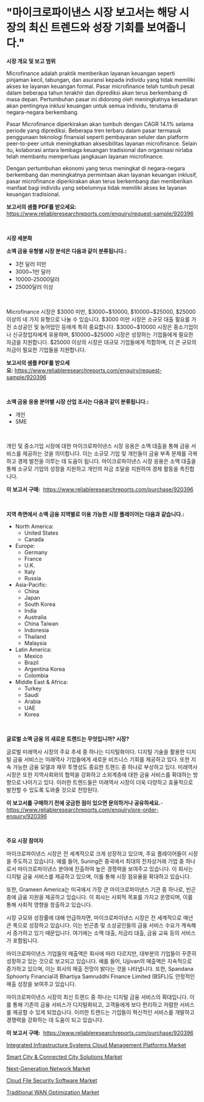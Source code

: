 <p><h1>"마이크로파이낸스 시장 보고서는 해당 시장의 최신 트렌드와 성장 기회를 보여줍니다."</h1></p><p><strong>시장 개요 및 보고 범위</strong></p>
<p><p>Microfinance adalah praktik memberikan layanan keuangan seperti pinjaman kecil, tabungan, dan asuransi kepada individu yang tidak memiliki akses ke layanan keuangan formal. Pasar microfinance telah tumbuh pesat dalam beberapa tahun terakhir dan diprediksi akan terus berkembang di masa depan. Pertumbuhan pasar ini didorong oleh meningkatnya kesadaran akan pentingnya inklusi keuangan untuk semua individu, terutama di negara-negara berkembang.</p><p>Pasar Microfinance diperkirakan akan tumbuh dengan CAGR 14.1% selama periode yang diprediksi. Beberapa tren terbaru dalam pasar termasuk penggunaan teknologi finansial seperti pembayaran seluler dan platform peer-to-peer untuk meningkatkan aksesibilitas layanan microfinance. Selain itu, kolaborasi antara lembaga keuangan tradisional dan organisasi nirlaba telah membantu memperluas jangkauan layanan microfinance.</p><p>Dengan pertumbuhan ekonomi yang terus meningkat di negara-negara berkembang dan meningkatnya permintaan akan layanan keuangan inklusif, pasar microfinance diperkirakan akan terus berkembang dan memberikan manfaat bagi individu yang sebelumnya tidak memiliki akses ke layanan keuangan tradisional.</p></p>
<p><strong>보고서의 샘플 PDF를 받으세요:</strong> <a href="https://www.reliableresearchreports.com/enquiry/request-sample/920396">https://www.reliableresearchreports.com/enquiry/request-sample/920396</a></p>
<p>&nbsp;</p>
<p><strong>시장 세분화</strong></p>
<p><strong>소액 금융 유형별 시장 분석은 다음과 같이 분류됩니다.:</strong></p>
<p><ul><li>3천 달러 미만</li><li>3000~1만 달러</li><li>10000-25000달러</li><li>25000달러 이상</li></ul></p>
<p>&nbsp;</p>
<p><p>Microfinance 시장은 $3000 미만, $3000~$10000, $10000~$25000, $25000 이상의 네 가지 유형으로 나눌 수 있습니다. $3000 미만 시장은 소규모 대출 필요를 가진 소상공인 및 농어업인 등에게 특히 중요합니다. $3000~$10000 시장은 중소기업이나 신규창업자에게 유용하며, $10000~$25000 시장은 성장하는 기업들에게 필요한 자금을 지원합니다. $25000 이상의 시장은 대규모 기업들에게 적합하며, 더 큰 규모의 자금이 필요한 기업들을 지원합니다.</p></p>
<p><strong>보고서의 샘플 PDF를 받으세요:</strong>&nbsp;<a href="https://www.reliableresearchreports.com/enquiry/request-sample/920396">https://www.reliableresearchreports.com/enquiry/request-sample/920396</a></p>
<p>&nbsp;</p>
<p><strong> 소액 금융 응용 분야별 시장 산업 조사는 다음과 같이 분류됩니다.:</strong></p>
<p><ul><li>개인</li><li>SME</li></ul></p>
<p>&nbsp;</p>
<p><p>개인 및 중소기업 시장에 대한 마이크로파이낸스 시장 응용은 소액 대출을 통해 금융 서비스를 제공하는 것을 의미합니다. 이는 소규모 기업 및 개인들이 금융 부족 문제를 극복하고 경제 발전을 이루는 데 도움이 됩니다. 마이크로파이낸스 시장 응용은 소액 대출을 통해 소규모 기업의 성장을 지원하고 개인의 자금 조달을 지원하여 경제 활동을 촉진합니다.</p></p>
<p><strong>이 보고서 구매:</strong>&nbsp; <a href="https://www.reliableresearchreports.com/purchase/920396">https://www.reliableresearchreports.com/purchase/920396</a></p>
<p>&nbsp;</p>
<p><strong>지역 측면에서 소액 금융 지역별로 이용 가능한 시장 플레이어는 다음과 같습니다.:</strong></p>
<p><ul>
    <li>
        North America:
        <ul>
            <li>United States</li>
            <li>Canada</li>
        </ul>
    </li>
    <li>
        Europe:
        <ul>
            <li>Germany</li>
            <li>France</li>
            <li>U.K.</li>
            <li>Italy</li>
            <li>Russia</li>
        </ul>
    </li>
    <li>
        Asia-Pacific:
        <ul>
            <li>China</li>
            <li>Japan</li>
            <li>South Korea</li>
            <li>India</li>
            <li>Australia</li>
            <li>China Taiwan</li>
            <li>Indonesia</li>
            <li>Thailand</li>
            <li>Malaysia</li>
        </ul>
    </li>
    <li>
        Latin America:
        <ul>
            <li>Mexico</li>
            <li>Brazil</li>
            <li>Argentina Korea</li>
            <li>Colombia</li>
        </ul>
    </li>
    <li>
        Middle East & Africa:
        <ul>
            <li>Turkey</li>
            <li>Saudi</li>
            <li>Arabia</li>
            <li>UAE</li>
            <li>Korea</li>
        </ul>
    </li>
    </ul></p>
<p>&nbsp;</p>
<p><strong>글로벌 소액 금융 의 새로운 트렌드는 무엇입니까? 시장?</strong></p>
<p><p>글로벌 미래역사 시장의 주요 추세 중 하나는 디지털화이다. 디지털 기술을 활용한 디지털 금융 서비스는 미래역사 기업들에게 새로운 비즈니스 기회를 제공하고 있다. 또한 지속 가능한 금융 모델과 재무 투명성도 중요한 트렌드 중 하나로 부상하고 있다. 미래역사 시장은 또한 지역사회와의 협력을 강화하고 소외계층에 대한 금융 서비스를 확대하는 방향으로 나아가고 있다. 이러한 트렌드들은 미래역사 시장이 더욱 다양하고 효율적으로 발전할 수 있도록 도와줄 것으로 전망된다.</p></p>
<p><strong>이 보고서를 구매하기 전에 궁금한 점이 있으면 문의하거나 공유하세요.</strong>- <a href="https://www.reliableresearchreports.com/enquiry/pre-order-enquiry/920396">https://www.reliableresearchreports.com/enquiry/pre-order-enquiry/920396</a></p>
<p>&nbsp;</p>
<p><strong>주요 시장 참여자</strong></p>
<p><p>마이크로파이낸스 시장은 전 세계적으로 크게 성장하고 있으며, 주요 플레이어들이 시장을 주도하고 있습니다. 예를 들어, Suning은 중국에서 최대의 전자상거래 기업 중 하나로서 마이크로파이낸스 분야에 진출하여 높은 경쟁력을 보여주고 있습니다. 이 회사는 디지털 금융 서비스를 제공하고 있으며, 이를 통해 시장 점유율을 확대하고 있습니다.</p><p>또한, Grameen America는 미국에서 가장 큰 마이크로파이낸스 기관 중 하나로, 빈곤층에 금융 지원을 제공하고 있습니다. 이 회사는 사회적 목표를 가지고 운영되며, 이를 통해 사회적 영향을 창출하고 있습니다.</p><p>시장 규모와 성장률에 대해 언급하자면, 마이크로파이낸스 시장은 전 세계적으로 매년 큰 폭으로 성장하고 있습니다. 이는 빈곤층 및 소상공인들의 금융 서비스 수요가 계속해서 증가하고 있기 때문입니다. 여기에는 소액 대출, 저금리 대출, 금융 교육 등의 서비스가 포함됩니다.</p><p>마이크로파이낸스 기업들의 매출액은 회사에 따라 다르지만, 대부분의 기업들이 꾸준히 성장하고 있는 것으로 보고되고 있습니다. 예를 들어, Ujjivan의 매출액은 지속적으로 증가하고 있으며, 이는 회사의 매출 전망이 밝다는 것을 나타냅니다. 또한, Spandana Sphoorty Financial과 Bhartiya Samruddhi Finance Limited (BSFL)도 안정적인 매출 성장을 보여주고 있습니다. </p><p>마이크로파이낸스 시장의 최신 트렌드 중 하나는 디지털 금융 서비스의 확대입니다. 이를 통해 기존의 금융 서비스가 디지털화되고, 고객들에게 보다 편리하고 저렴한 서비스를 제공할 수 있게 되었습니다. 이러한 트렌드는 기업들이 혁신적인 서비스를 개발하고 경쟁력을 강화하는 데 도움이 되고 있습니다.</p></p>
<p><strong>이 보고서 구매:</strong>&nbsp;&nbsp;<a href="https://www.reliableresearchreports.com/purchase/920396">https://www.reliableresearchreports.com/purchase/920396</a></p>
<p><p><a href="https://github.com/gdfhhhj/Market-Research-Report-List-3/blob/main/integrated-infrastructure-systems-cloud-management-platforms-market.md">Integrated Infrastructure Systems Cloud Management Platforms Market</a></p><p><a href="https://github.com/RichRobinson5/Market-Research-Report-List-3/blob/main/smart-city-connected-city-solutions-market.md">Smart City & Connected City Solutions Market</a></p><p><a href="https://github.com/kosella/Market-Research-Report-List-2/blob/main/next-generation-network-market.md">Next-Generation Network Market</a></p><p><a href="https://github.com/nathandecarvalho/Market-Research-Report-List-2/blob/main/cloud-file-security-software-market.md">Cloud File Security Software Market</a></p><p><a href="https://github.com/julyju69/Market-Research-Report-List-2/blob/main/traditional-wan-optimization-market.md">Traditional WAN Optimization Market</a></p></p>

